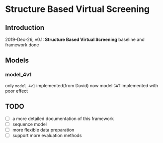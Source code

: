 # Structure Based Virtual Screening

## Introduction

2019-Dec-26, v0.1: **Structure Based Virtual Screening** baseline and framework done

## Models

### model_4v1
only `model_4v1` implemented(from David) now
model `GAT` implemented with poor effect


## TODO

- [ ] a more detailed documentation of this framework
- [ ] sequence model
- [ ] more flexible data preparation
- [ ] support more evaluation methods